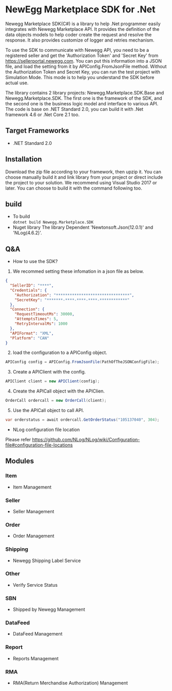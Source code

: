 # NewEgg Marketplace SDK for .Net

Newegg Marketplace SDK(C#) is a library to help .Net programmer easily integrates with Newegg Marketplace API. It provides the definition of the data objects models to help coder create the request and resolve the response. It also provides customize of logger and retries mechanism. 

To use the SDK to communicate with Newegg API, you need to be a registered seller and get the 'Authorization Token' and 'Secret Key' from https://sellerportal.newegg.com. You can put this information into a JSON file, and load the setting from it by APIConfig.FromJsonFile method.
Without the Authorization Token and Secret Key, you can run the test project with Simulation Mode. This mode is to help you understand the SDK before actual use.  

The library contains 2 library projects:  Newegg.Marketplace.SDK.Base and Newegg.Marketplace.SDK. The first one is the framework of the SDK, and the second one is the business logic model and interface to various API. The code is base on .NET Standard 2.0, you can build it with .Net framework 4.6 or .Net Core 2.1 too.



## Target Frameworks

* .NET Standard 2.0 

## Installation

Download the zip file according to your framework, then upzip it.
You can choose manually build it and link library from your project or direct include the project to your solution.
We recommend using Visual Studio 2017 or later. You can choose to build it with the command following too.


## build
- To build  
    `dotnet build Newegg.Marketplace.SDK`    
- Nuget library
    The library Dependent 'Newtonsoft.Json(12.0.1)' and 'NLog(4.6.2)'.
    

## Q&A
- How to use the SDK?
1. We recommed setting these infomation in a json file as below. 
```json
{    
  "SellerID": "****",
  "Credentials": {
    "Authorization": "********************************",
    "SecretKey": "*******-****-****-****-************"
  },
  "Connection": {
    "RequestTimeoutMs": 30000,
    "AttemptsTimes": 5,
    "RetryIntervalMs": 1000
  },
  "APIFormat": "XML",
  "Platform": "CAN"
}
```

2. load the configuration to a APIConfig object.
```csharp
APIConfig config = APIConfig.FromJsonFile(PathOfTheJSONConfigFile);
```
3. Create a APIClient with the config.
```csharp
APIClient client = new APIClient(config);
```
4. Create the APICall object with the APIClien.
```csharp
OrderCall ordercall = new OrderCall(client);
```
5. Use the APICall object to call API.
```csharp
var orderstatus = await ordercall.GetOrderStatus("105137040", 304);
```    

- NLog configuration file location
    
Please refer https://github.com/NLog/NLog/wiki/Configuration-file#configuration-file-locations


## Modules

### Item
- Item Management

### Seller
- Seller Management

### Order
- Order Management

### Shipping
- Newegg Shipping Label Service

### Other
- Verify Service Status

### SBN
- Shipped by Newegg Management

### DataFeed
- DataFeed Management

### Report
- Reports Management

### RMA
- RMA(Return Merchandise Authorization) Management
